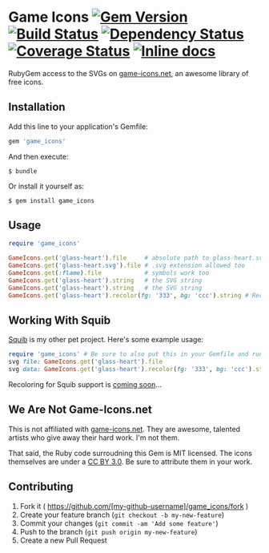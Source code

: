 # Game Icons [![Gem Version](https://badge.fury.io/rb/game_icons.svg)](https://rubygems.org/gems/game_icons) [![Build Status](https://travis-ci.org/andymeneely/game_icons.svg?branch=master)](https://travis-ci.org/andymeneely/game_icons) [![Dependency Status](https://gemnasium.com/andymeneely/game_icons.svg)](https://gemnasium.com/andymeneely/game_icons) [![Coverage Status](https://coveralls.io/repos/andymeneely/game_icons/badge.svg)](https://coveralls.io/r/andymeneely/game_icons) [![Inline docs](http://inch-ci.org/github/andymeneely/game_icons.png?branch=master)](http://inch-ci.org/github/andymeneely/game_icons)

RubyGem access to the SVGs on [game-icons.net](http://game-icons.net), an awesome library of free icons.

## Installation

Add this line to your application's Gemfile:

```ruby
gem 'game_icons'
```

And then execute:

    $ bundle

Or install it yourself as:

    $ gem install game_icons

## Usage

```ruby
require 'game_icons'

GameIcons.get('glass-heart').file     # absolute path to glass-heart.svg, black-on-white
GameIcons.get('glass-heart.svg').file # .svg extension allowed too
GameIcons.get(:flame).file            # symbols work too
GameIcons.get('glass-heart').string   # the SVG string
GameIcons.get('glass-heart').string   # the SVG string
GameIcons.get('glass-heart').recolor(fg: '333', bg: 'ccc').string # Recolor the foreground and background to different shades of gray
```

## Working With Squib

[Squib](http://andymeneely.github.io/squib) is my other pet project. Here's some example usage:

```ruby
require 'game_icons' # Be sure to also put this in your Gemfile and run "bundle install"
svg file: GameIcons.get('glass-heart').file
svg data: GameIcons.get('glass-heart').recolor(fg: '333', bg: 'ccc').string
```
Recoloring for Squib support is [coming soon](https://github.com/andymeneely/squib/issues/65)...

## We Are Not Game-Icons.net

This is not affiliated with [game-icons.net](http://game-icons.net). They are awesome, talented artists who give away their hard work. I'm not them.

That said, the Ruby code surroudning this Gem is MIT licensed. The icons themselves are under a [CC BY 3.0](https://creativecommons.org/licenses/by/3.0/). Be sure to attribute them in your work.

## Contributing

1. Fork it ( https://github.com/[my-github-username]/game_icons/fork )
2. Create your feature branch (`git checkout -b my-new-feature`)
3. Commit your changes (`git commit -am 'Add some feature'`)
4. Push to the branch (`git push origin my-new-feature`)
5. Create a new Pull Request
